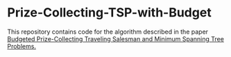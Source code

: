 # Prize-Collecting-TSP-with-Budget

This repository contains code for the algorithm described in the paper [Budgeted Prize-Collecting Traveling Salesman and Minimum Spanning Tree Problems.](https://pubsonline.informs.org/doi/abs/10.1287/moor.2019.1002)
